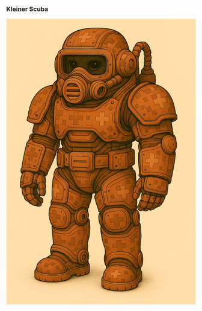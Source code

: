 ### Kleiner Scuba

![Vollrüstung Scuba](../../_images/technologie/militaerische-ausruestung/ruestungen/ruestung-03-scuba.jpg)
